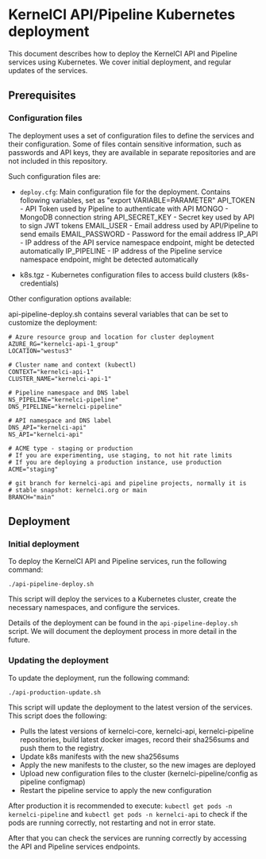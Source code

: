 # KernelCI API/Pipeline Kubernetes deployment

This document describes how to deploy the KernelCI API and Pipeline services
using Kubernetes.
We cover initial deployment, and regular updates of the services.

## Prerequisites

### Configuration files

The deployment uses a set of configuration files to define the services and
their configuration.
Some of files contain sensitive information, such as passwords and API keys,
they are available in separate repositories and are not included in this
repository.

Such configuration files are:

- `deploy.cfg`: Main configuration file for the deployment.
Contains following variables, set as "export VARIABLE=PARAMETER"
API_TOKEN - API Token used by Pipeline to authenticate with API
MONGO - MongoDB connection string
API_SECRET_KEY - Secret key used by API to sign JWT tokens
EMAIL_USER - Email address used by API/Pipeline to send emails
EMAIL_PASSWORD - Password for the email address
IP_API - IP address of the API service namespace endpoint, might be detected automatically
IP_PIPELINE - IP address of the Pipeline service namespace endpoint, might be detected automatically

- k8s.tgz - Kubernetes configuration files to access build clusters (k8s-credentials)

Other configuration options available:

api-pipeline-deploy.sh contains several variables that can be set to customize the deployment:

```
# Azure resource group and location for cluster deployment
AZURE_RG="kernelci-api-1_group"
LOCATION="westus3"

# Cluster name and context (kubectl)
CONTEXT="kernelci-api-1"
CLUSTER_NAME="kernelci-api-1"

# Pipeline namespace and DNS label
NS_PIPELINE="kernelci-pipeline"
DNS_PIPELINE="kernelci-pipeline"

# API namespace and DNS label
DNS_API="kernelci-api"
NS_API="kernelci-api"

# ACME type - staging or production
# If you are experimenting, use staging, to not hit rate limits
# If you are deploying a production instance, use production
ACME="staging"

# git branch for kernelci-api and pipeline projects, normally it is
# stable snapshot: kernelci.org or main
BRANCH="main"
```

## Deployment

### Initial deployment

To deploy the KernelCI API and Pipeline services, run the following command:

```
./api-pipeline-deploy.sh
```

This script will deploy the services to a Kubernetes cluster, create the
necessary namespaces, and configure the services.

Details of the deployment can be found in the `api-pipeline-deploy.sh` script.
We will document the deployment process in more detail in the future.

### Updating the deployment

To update the deployment, run the following command:

```
./api-production-update.sh
```

This script will update the deployment to the latest version of the services.
This script does the following:

- Pulls the latest versions of kernelci-core, kernelci-api, kernelci-pipeline
repositories, build latest docker images, record their sha256sums and push them to the registry.
- Update k8s manifests with the new sha256sums
- Apply the new manifests to the cluster, so the new images are deployed
- Upload new configuration files to the cluster (kernelci-pipeline/config as pipeline configmap)
- Restart the pipeline service to apply the new configuration

After production it is recommended to execute:
`kubectl get pods -n kernelci-pipeline` and `kubectl get pods -n kernelci-api` to check if the pods are running correctly,
not restarting and not in error state.

After that you can check the services are running correctly by accessing the API and Pipeline services endpoints.

